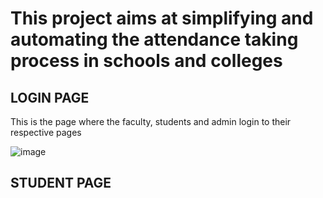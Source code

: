 <H1>This project aims at simplifying and automating the attendance taking process in schools and colleges</H1>

<H2>LOGIN PAGE</H2>
<p style:"font=timesnewroman">This is the page where the faculty, students and admin login to their respective pages</p>

![image](https://github.com/harsha20031019/attendance-management-system/assets/83836751/e0eafedd-85ae-41ae-8215-29d972139002)

<H2>STUDENT PAGE</H2>
